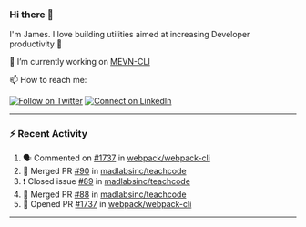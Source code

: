 ### Hi there 👋

I'm James. I love building utilities aimed at increasing Developer productivity :raised_hands: 

🔭 I’m currently working on [MEVN-CLI](https://github.com/madlabsinc/mevn-cli)

📫 How to reach me:

[![Follow on Twitter](https://img.shields.io/badge/--twitter?label=Twitter&logo=Twitter&style=social)](https://twitter.com/james_madhacks) [![Connect on LinkedIn](https://img.shields.io/badge/--linkedin?label=LinkedIn&logo=LinkedIn&style=social)](https://www.linkedin.com/in/jamesgeorge007)

---

### :zap: Recent Activity

<!--START_SECTION:activity-->
1. 🗣 Commented on [#1737](https://github.com//webpack/webpack-cli/issues/1737) in [webpack/webpack-cli](https://github.com//webpack/webpack-cli)
2. 🎉 Merged PR [#90](https://github.com//madlabsinc/teachcode/pull/90) in [madlabsinc/teachcode](https://github.com//madlabsinc/teachcode)
3. ❗️ Closed issue [#89](https://github.com//madlabsinc/teachcode/issues/89) in [madlabsinc/teachcode](https://github.com//madlabsinc/teachcode)
4. 🎉 Merged PR [#88](https://github.com//madlabsinc/teachcode/pull/88) in [madlabsinc/teachcode](https://github.com//madlabsinc/teachcode)
5. 💪 Opened PR [#1737](https://github.com//webpack/webpack-cli/pull/1737) in [webpack/webpack-cli](https://github.com//webpack/webpack-cli)
<!--END_SECTION:activity-->

---

<!--
**jamesgeorge007/jamesgeorge007** is a ✨ _special_ ✨ repository because its `README.md` (this file) appears on your GitHub profile.

Here are some ideas to get you started:

- 🌱 I’m currently learning ...
- 👯 I’m looking to collaborate on ...
- 🤔 I’m looking for help with ...
- 💬 Ask me about ...
- 😄 Pronouns: ...
- ⚡ Fun fact: ...
-->
